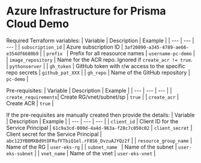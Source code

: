 # Azure Infrastructure for Prisma Cloud Demo
Required Terraform variables:
| Variable | Description | Example |
| --- | --- | --- |
| `subscription_id` | Azure subscription ID | `3af20890-a345-4789-ae66-e354df6680b9` |
| `prefix ` | Prefix for all reasource names | `username-pc-demo` | 
| `image_repository` | Name for the ACR repo. Ignored if `create_acr != true`. | `pythonserver` |
| `gh_token` | GitHub token with r/w access to the specific repo secrets | `github_pat_XXX` |
| `gh_repo` | Name of the GitHub repository | `pc-demo` |

Pre-requisites:
| Variable | Description | Example |
| --- | --- | --- |
| `create_requirements`| Create RG/vnet/subnet/sp | `true` |
| `create_acr` | Create ACR | `true` |

If the pre-requisites are manually created then provide the details:
| Variable | Description | Example |
| --- | --- | --- |
| `client_id` | Client ID for the Service Principal |  `61c9a3cd-000d-4a4d-963a-f28c7c050c02`
| `client_secret` | Client secret for the Service Principal | `abc123YB0MXBd9tOFRufFTbiQ1el.rF8S6_DvzuAJYQz2f` |
| `resource_group_name` | Name of the RG | `user-eks-rg` |
| `subnet_name ` | Name of the subnet | `user-eks-subnet` |
| `vnet_name` | Name of the vnet | `user-eks-vnet` |
